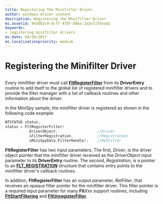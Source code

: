 ```yaml
---
title: Registering the Minifilter Driver
author: windows-driver-content
description: Registering the Minifilter Driver
ms.assetid: 943082c9-dcff-478f-80ba-2a2e72f6ead2
keywords:
- registering minifilter drivers
ms.date: 04/20/2017
ms.localizationpriority: medium
---
```


# Registering the Minifilter Driver


## <span id="ddk_registering_the_minifilter_if"></span><span id="DDK_REGISTERING_THE_MINIFILTER_IF"></span>


Every minifilter driver must call [**FltRegisterFilter**](https://msdn.microsoft.com/library/windows/hardware/ff544305) from its **DriverEntry** routine to add itself to the global list of registered minifilter drivers and to provide the filter manager with a list of callback routines and other information about the driver.

In the MiniSpy sample, the minifilter driver is registered as shown in the following code example:

```cpp
NTSTATUS status;
status = FltRegisterFilter(
           DriverObject,                  //Driver
           &FilterRegistration,           //Registration
           &MiniSpyData.FilterHandle);    //RetFilter
```

**FltRegisterFilter** has two input parameters. The first, *Driver*, is the driver object pointer that the minifilter driver received as the *DriverObject* input parameter to its **DriverEntry** routine. The second, *Registration*, is a pointer to an [**FLT\_REGISTRATION**](https://msdn.microsoft.com/library/windows/hardware/ff544811) structure that contains entry points to the minifilter driver's callback routines.

In addition, **FltRegisterFilter** has an output parameter, *RetFilter*, that receives an opaque filter pointer for the minifilter driver. This filter pointer is a required input parameter for many **Flt***Xxx* support routines, including [**FltStartFiltering**](https://msdn.microsoft.com/library/windows/hardware/ff544569) and [**FltUnregisterFilter**](https://msdn.microsoft.com/library/windows/hardware/ff544606).

 

 




